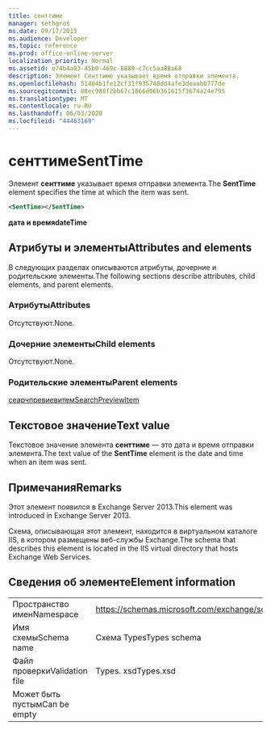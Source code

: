 ```yaml
---
title: сенттиме
manager: sethgros
ms.date: 09/17/2015
ms.audience: Developer
ms.topic: reference
ms.prod: office-online-server
localization_priority: Normal
ms.assetid: e74b4a03-45b0-469c-8889-c7cc5aa88a68
description: Элемент Сенттиме указывает время отправки элемента.
ms.openlocfilehash: 51404b1fe12cf31f935740dd4afe3deaab0777de
ms.sourcegitcommit: 88ec988f2bb67c1866d06b361615f3674a24e795
ms.translationtype: MT
ms.contentlocale: ru-RU
ms.lasthandoff: 06/03/2020
ms.locfileid: "44463169"
---
```

# <a name="senttime"></a><span data-ttu-id="4998c-103">сенттиме</span><span class="sxs-lookup"><span data-stu-id="4998c-103">SentTime</span></span>

<span data-ttu-id="4998c-104">Элемент **сенттиме** указывает время отправки элемента.</span><span class="sxs-lookup"><span data-stu-id="4998c-104">The **SentTime** element specifies the time at which the item was sent.</span></span> 
  
```XML
<SentTime></SentTime>
```

 <span data-ttu-id="4998c-105">**дата и время**</span><span class="sxs-lookup"><span data-stu-id="4998c-105">**dateTime**</span></span>
## <a name="attributes-and-elements"></a><span data-ttu-id="4998c-106">Атрибуты и элементы</span><span class="sxs-lookup"><span data-stu-id="4998c-106">Attributes and elements</span></span>

<span data-ttu-id="4998c-107">В следующих разделах описываются атрибуты, дочерние и родительские элементы.</span><span class="sxs-lookup"><span data-stu-id="4998c-107">The following sections describe attributes, child elements, and parent elements.</span></span>
  
### <a name="attributes"></a><span data-ttu-id="4998c-108">Атрибуты</span><span class="sxs-lookup"><span data-stu-id="4998c-108">Attributes</span></span>

<span data-ttu-id="4998c-109">Отсутствуют.</span><span class="sxs-lookup"><span data-stu-id="4998c-109">None.</span></span>
  
### <a name="child-elements"></a><span data-ttu-id="4998c-110">Дочерние элементы</span><span class="sxs-lookup"><span data-stu-id="4998c-110">Child elements</span></span>

<span data-ttu-id="4998c-111">Отсутствуют.</span><span class="sxs-lookup"><span data-stu-id="4998c-111">None.</span></span>
  
### <a name="parent-elements"></a><span data-ttu-id="4998c-112">Родительские элементы</span><span class="sxs-lookup"><span data-stu-id="4998c-112">Parent elements</span></span>

[<span data-ttu-id="4998c-113">сеарчпревиевитем</span><span class="sxs-lookup"><span data-stu-id="4998c-113">SearchPreviewItem</span></span>](searchpreviewitem.md)
  
## <a name="text-value"></a><span data-ttu-id="4998c-114">Текстовое значение</span><span class="sxs-lookup"><span data-stu-id="4998c-114">Text value</span></span>

<span data-ttu-id="4998c-115">Текстовое значение элемента **сенттиме** — это дата и время отправки элемента.</span><span class="sxs-lookup"><span data-stu-id="4998c-115">The text value of the **SentTime** element is the date and time when an item was sent.</span></span> 
  
## <a name="remarks"></a><span data-ttu-id="4998c-116">Примечания</span><span class="sxs-lookup"><span data-stu-id="4998c-116">Remarks</span></span>

<span data-ttu-id="4998c-117">Этот элемент появился в Exchange Server 2013.</span><span class="sxs-lookup"><span data-stu-id="4998c-117">This element was introduced in Exchange Server 2013.</span></span>
  
<span data-ttu-id="4998c-118">Схема, описывающая этот элемент, находится в виртуальном каталоге IIS, в котором размещены веб-службы Exchange.</span><span class="sxs-lookup"><span data-stu-id="4998c-118">The schema that describes this element is located in the IIS virtual directory that hosts Exchange Web Services.</span></span>
  
## <a name="element-information"></a><span data-ttu-id="4998c-119">Сведения об элементе</span><span class="sxs-lookup"><span data-stu-id="4998c-119">Element information</span></span>

|||
|:-----|:-----|
|<span data-ttu-id="4998c-120">Пространство имен</span><span class="sxs-lookup"><span data-stu-id="4998c-120">Namespace</span></span>  <br/> |https://schemas.microsoft.com/exchange/services/2006/types  <br/> |
|<span data-ttu-id="4998c-121">Имя схемы</span><span class="sxs-lookup"><span data-stu-id="4998c-121">Schema name</span></span>  <br/> |<span data-ttu-id="4998c-122">Схема Types</span><span class="sxs-lookup"><span data-stu-id="4998c-122">Types schema</span></span>  <br/> |
|<span data-ttu-id="4998c-123">Файл проверки</span><span class="sxs-lookup"><span data-stu-id="4998c-123">Validation file</span></span>  <br/> |<span data-ttu-id="4998c-124">Types. xsd</span><span class="sxs-lookup"><span data-stu-id="4998c-124">Types.xsd</span></span>  <br/> |
|<span data-ttu-id="4998c-125">Может быть пустым</span><span class="sxs-lookup"><span data-stu-id="4998c-125">Can be empty</span></span>  <br/> ||
   

